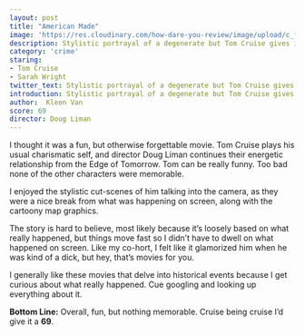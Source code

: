 ```yaml
---
layout: post
title: "American Made"
image: 'https://res.cloudinary.com/how-dare-you-review/image/upload/c_fill,h_399,w_760/v1529789412/american-made-2.jpg'
description: Stylistic portrayal of a degenerate but Tom Cruise gives it a boost with his usual charisma.
category: 'crime'
staring:
- Tom Cruise
- Sarah Wright
twitter_text: Stylistic portrayal of a degenerate but Tom Cruise gives it a boost with his usual charisma.
introduction: Stylistic portrayal of a degenerate but Tom Cruise gives it a boost with his usual charisma.
author:  Kleon Van
score: 69
director: Doug Liman
---
```




I thought it was a fun, but otherwise forgettable movie. Tom Cruise plays his usual charismatic self, and director Doug Liman continues their energetic relationship from the Edge of Tomorrow. Tom can be really funny. Too bad none of the other characters were memorable.

I enjoyed the stylistic cut-scenes of him talking into the camera, as they were a nice break from what was happening on screen, along with the cartoony map graphics.

The story is hard to believe, most likely because it’s loosely based on what really happened, but things move fast so I didn’t have to dwell on what happened on screen. Like my co-hort, I felt like it glamorized him when he was kind of a dick, but hey, that’s movies for you.

I generally like these movies that delve into historical events because I get curious about what really happened. Cue googling and looking up everything about it.

**Bottom Line:**
Overall, fun, but nothing memorable. Cruise being cruise I’d give it a **69**.
